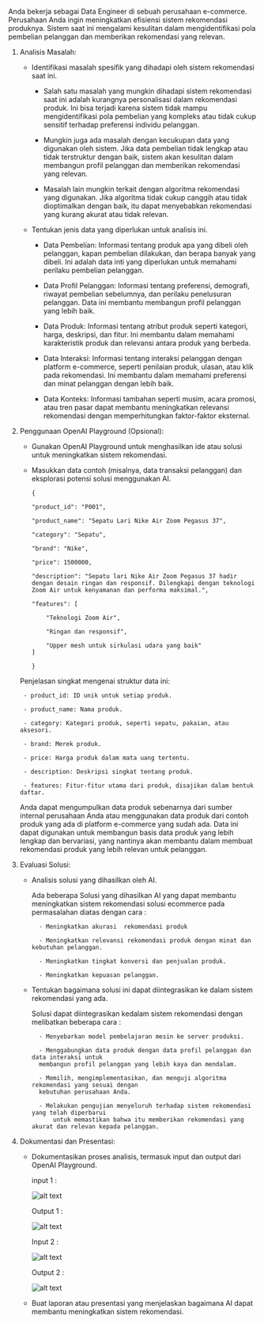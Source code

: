 Anda bekerja sebagai Data Engineer di sebuah perusahaan e-commerce. Perusahaan Anda ingin meningkatkan efisiensi sistem rekomendasi produknya. Sistem saat ini mengalami kesulitan dalam mengidentifikasi pola pembelian pelanggan dan memberikan rekomendasi yang relevan.


1. Analisis Masalah:
    
    - Identifikasi masalah spesifik yang dihadapi oleh sistem rekomendasi saat ini.

        - Salah satu masalah yang mungkin dihadapi sistem rekomendasi saat ini adalah kurangnya personalisasi dalam rekomendasi produk. Ini bisa terjadi karena sistem tidak mampu mengidentifikasi pola pembelian yang kompleks atau tidak cukup sensitif terhadap preferensi individu pelanggan.
            
        - Mungkin juga ada masalah dengan kecukupan data yang digunakan oleh sistem. Jika data pembelian tidak lengkap atau tidak terstruktur dengan baik, sistem akan kesulitan dalam membangun profil pelanggan dan memberikan rekomendasi yang relevan.
            
        - Masalah lain mungkin terkait dengan algoritma rekomendasi yang digunakan. Jika algoritma tidak cukup canggih atau tidak dioptimalkan dengan baik, itu dapat menyebabkan rekomendasi yang kurang akurat atau tidak relevan.
        
    - Tentukan jenis data yang diperlukan untuk analisis ini.

        - Data Pembelian: Informasi tentang produk apa yang dibeli oleh pelanggan, kapan pembelian dilakukan, dan berapa banyak yang dibeli. Ini adalah data inti yang diperlukan untuk memahami perilaku pembelian pelanggan.

        - Data Profil Pelanggan: Informasi tentang preferensi, demografi, riwayat pembelian sebelumnya, dan perilaku penelusuran pelanggan. Data ini membantu membangun profil pelanggan yang lebih baik.

        - Data Produk: Informasi tentang atribut produk seperti kategori, harga, deskripsi, dan fitur. Ini membantu dalam memahami karakteristik produk dan relevansi antara produk yang berbeda.

        - Data Interaksi: Informasi tentang interaksi pelanggan dengan platform e-commerce, seperti penilaian produk, ulasan, atau klik pada rekomendasi. Ini membantu dalam memahami preferensi dan minat pelanggan dengan lebih baik.

        - Data Konteks: Informasi tambahan seperti musim, acara promosi, atau tren pasar dapat membantu meningkatkan relevansi rekomendasi dengan memperhitungkan faktor-faktor eksternal.

2. Penggunaan OpenAI Playground (Opsional):

    - Gunakan OpenAI Playground untuk menghasilkan ide atau solusi untuk meningkatkan sistem rekomendasi.

    - Masukkan data contoh (misalnya, data transaksi pelanggan) dan eksplorasi potensi solusi menggunakan AI.
    
        ```
        {

        "product_id": "P001",

        "product_name": "Sepatu Lari Nike Air Zoom Pegasus 37",

        "category": "Sepatu",

        "brand": "Nike",

        "price": 1500000,

        "description": "Sepatu lari Nike Air Zoom Pegasus 37 hadir dengan desain ringan dan responsif. Dilengkapi dengan teknologi Zoom Air untuk kenyamanan dan performa maksimal.",

        "features": [

            "Teknologi Zoom Air",

            "Ringan dan responsif",

            "Upper mesh untuk sirkulasi udara yang baik"
        ]

        }
        ```

    Penjelasan singkat mengenai struktur data ini:

        - product_id: ID unik untuk setiap produk.
        
        - product_name: Nama produk.
        
        - category: Kategori produk, seperti sepatu, pakaian, atau aksesori.
        
        - brand: Merek produk.
        
        - price: Harga produk dalam mata uang tertentu.
        
        - description: Deskripsi singkat tentang produk.
        
        - features: Fitur-fitur utama dari produk, disajikan dalam bentuk daftar.
        
    Anda dapat mengumpulkan data produk sebenarnya dari sumber internal perusahaan Anda atau menggunakan data produk dari contoh produk yang ada di platform e-commerce yang sudah ada. Data ini dapat digunakan untuk membangun basis data produk yang lebih lengkap dan bervariasi, yang nantinya akan membantu dalam membuat rekomendasi produk yang lebih relevan untuk pelanggan.


3. Evaluasi Solusi:
    
    - Analisis solusi yang dihasilkan oleh AI.
        
        Ada beberapa Solusi yang dihasilkan AI yang dapat membantu meningkatkan sistem rekomendasi solusi ecommerce pada permasalahan diatas dengan cara :

            - Meningkatkan akurasi  rekomendasi produk

            - Meningkatkan relevansi rekomendasi produk dengan minat dan kebutuhan pelanggan.

            - Meningkatkan tingkat konversi dan penjualan produk.
            
            - Meningkatkan kepuasan pelanggan.

    
    - Tentukan bagaimana solusi ini dapat diintegrasikan ke dalam sistem rekomendasi yang ada.

        Solusi  dapat diintegrasikan kedalam sistem rekomendasi dengan melibatkan beberapa cara :

            - Menyebarkan model pembelajaran mesin ke server produksi.

            - Menggabungkan data produk dengan data profil pelanggan dan data interaksi untuk 
            membangun profil pelanggan yang lebih kaya dan mendalam.

            - Memilih, mengimplementasikan, dan menguji algoritma rekomendasi yang sesuai dengan 
            kebutuhan perusahaan Anda.

            - Melakukan pengujian menyeluruh terhadap sistem rekomendasi yang telah diperbarui 
                untuk memastikan bahwa itu memberikan rekomendasi yang akurat dan relevan kepada pelanggan.
        
4. Dokumentasi dan Presentasi:

    - Dokumentasikan proses analisis, termasuk input dan output dari OpenAI Playground.

        input  1 :
            
        ![alt text](https://github.com/ddzikri/de_muhammad-dzikri-rizaldi/blob/main/23_Introduction-AI-on-Data-Engineer/screenshots/input(1)_eksplorasi.png?raw=true)

        Output 1 :

        ![alt text](https://github.com/ddzikri/de_muhammad-dzikri-rizaldi/blob/main/23_Introduction-AI-on-Data-Engineer/screenshots/output(1)_eksplorasi.png?raw=true)
            
        Input 2 :

        ![alt text](https://github.com/ddzikri/de_muhammad-dzikri-rizaldi/blob/main/23_Introduction-AI-on-Data-Engineer/screenshots/input(2)_eksplorasi.png?raw=true)

        Output 2 :

        ![alt text](https://github.com/ddzikri/de_muhammad-dzikri-rizaldi/blob/main/23_Introduction-AI-on-Data-Engineer/screenshots/output(2)_eksplorasi.png?raw=true)

    - Buat laporan atau presentasi yang menjelaskan bagaimana AI dapat membantu meningkatkan sistem rekomendasi.